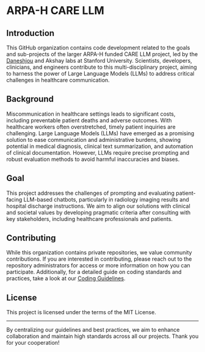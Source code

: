 <!--

This source file is part of the ARPA-H CARE LLM project

SPDX-FileCopyrightText: 2025 Stanford University and the project authors (see AUTHORS.md)

SPDX-License-Identifier: Apache

-->


# ARPA-H CARE LLM 

## Introduction
This GitHub organization contains code development related to the goals and sub-projects of the larger ARPA-H funded CARE LLM project, led by the [Daneshjou](https://github.com/DaneshjouLab) and Akshay labs at Stanford University. Scientists, developers, clinicians, and engineers contribute to this multi-disciplinary project, aiming to harness the power of Large Language Models (LLMs) to address critical challenges in healthcare communication.

## Background
Miscommunication in healthcare settings leads to significant costs, including preventable patient deaths and adverse outcomes. With healthcare workers often overstretched, timely patient inquiries are challenging. Large Language Models (LLMs) have emerged as a promising solution to ease communication and administrative burdens, showing potential in medical diagnosis, clinical text summarization, and automation of clinical documentation. However, LLMs require precise prompting and robust evaluation methods to avoid harmful inaccuracies and biases.

## Goal
This project addresses the challenges of prompting and evaluating patient-facing LLM-based chatbots, particularly in radiology imaging results and hospital discharge instructions. We aim to align our solutions with clinical and societal values by developing pragmatic criteria after consulting with key stakeholders, including healthcare professionals and patients.


## Contributing
While this organization contains private repositories, we value community contributions. If you are interested in contributing, please reach out to the repository administrators for access or more information on how you can participate. Additionally, for a detailed guide on coding standards and practices, take a look at our [Coding Guidelines](https://github.com/DaneshjouLab/.github/docs/CODING_GUIDELINES).

## License
This project is licensed under the terms of the MIT License.


---

By centralizing our guidelines and best practices, we aim to enhance collaboration and maintain high standards across all our projects. Thank you for your cooperation!
